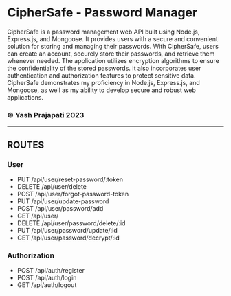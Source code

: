 # CipherSafe - Password Manager
CipherSafe is a password management web API built using Node.js, Express.js, and Mongoose. It provides users with a secure and convenient solution for storing and managing their passwords. With CipherSafe, users can create an account, securely store their passwords, and retrieve them whenever needed. The application utilizes encryption algorithms to ensure the confidentiality of the stored passwords. It also incorporates user authentication and authorization features to protect sensitive data. CipherSafe demonstrates my proficiency in Node.js, Express.js, and Mongoose, as well as my ability to develop secure and robust web applications.
### &copy; Yash Prajapati 2023

---
ROUTES
---
### User
- PUT /api/user/reset-password/:token
- DELETE /api/user/delete
- POST /api/user/forgot-password-token
- PUT /api/user/update-password
- POST /api/user/password/add
- GET /api/user/
- DELETE /api/user/password/delete/:id
- PUT /api/user/password/update/:id
- GET /api/user/password/decrypt/:id

### Authorization
- POST /api/auth/register
- POST /api/auth/login
- GET /api/auth/logout